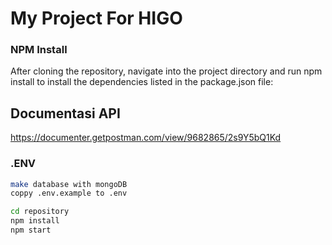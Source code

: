 # My Project For HIGO

### NPM Install

After cloning the repository, navigate into the project directory and run npm install to install the dependencies listed in the package.json file:

## Documentasi API
https://documenter.getpostman.com/view/9682865/2s9Y5bQ1Kd


### .ENV

```bash
make database with mongoDB
coppy .env.example to .env

cd repository
npm install
npm start
```

